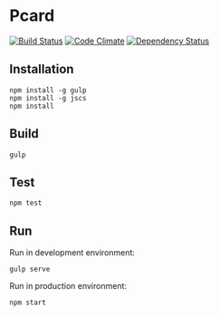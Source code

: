 # Pcard

[![Build Status](https://travis-ci.org/gocreating/pcard.svg?branch=master)](https://travis-ci.org/gocreating/pcard)
[![Code Climate](https://codeclimate.com/github/gocreating/pcard/badges/gpa.svg)](https://codeclimate.com/github/gocreating/pcard)
[![Dependency Status](https://david-dm.org/gocreating/pcard.svg)](https://david-dm.org/gocreating/pcard)

## Installation

```
npm install -g gulp
npm install -g jscs
npm install
```

## Build

```
gulp
```

## Test

```
npm test
```

## Run

Run in development environment:
```
gulp serve
```

Run in production environment:
```
npm start
```